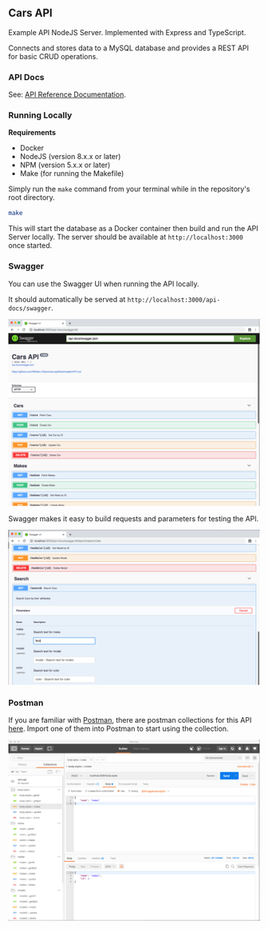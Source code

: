 ## Cars API

Example API NodeJS Server. Implemented with Express and TypeScript.

Connects and stores data to a MySQL database and provides a REST API for basic CRUD operations.

### API Docs

See: [API Reference Documentation](https://github.com/William-Olson/cars-api/blob/master/API.md).

### Running Locally

**Requirements**

- Docker
- NodeJS (version 8.x.x or later)
- NPM (version 5.x.x or later)
- Make (for running the Makefile)

Simply run the `make` command from your terminal while in the repository's root directory.

```bash
make
```

This will start the database as a Docker container then build and run the API Server locally.
The server should be available at `http://localhost:3000` once started.


### Swagger

You can use the Swagger UI when running the API locally.

It should automatically be served at `http://localhost:3000/api-docs/swagger`.

![alt-text][swagger-ui-img]


Swagger makes it easy to build requests and parameters for testing the API.

![alt-text][swagger-search-img]


### Postman

If you are familiar with [Postman](https://www.getpostman.com/), there are postman collections for this API [here](https://github.com/William-Olson/cars-api/blob/master/postman-collections). Import one of them into Postman to start using the collection.

![alt-text][postman-img]


[postman-img]: ./screenshots/postman.png
[swagger-ui-img]: ./screenshots/swagger-ui.png
[swagger-search-img]: ./screenshots/swagger-search.png